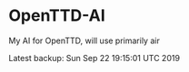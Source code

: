# OpenTTD-AI
My AI for OpenTTD, will use primarily air

Latest backup: Sun Sep 22 19:15:01 UTC 2019
